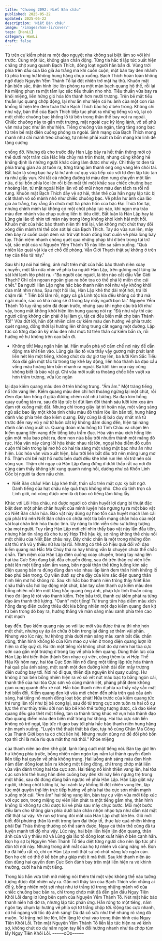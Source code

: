 ```yaml
---
title: "Chương 2092: Niết Bàn châu"
published: 2025-05-22
updated: 2025-05-22
description: 'Niết Bàn châu'
image: '/images/han-li/cover/'
tags: [HanLi]
category: HanLi
draft: false
---
```


Từ trên cự kiếm phát ra một đạo nguyệt nha không sai biệt lắm so
với khi trước.
Cùng một lúc, không gian chấn động. Từng tia hắc ti lập tức xuất
hiện chằng chịt xung quanh Bạch Thích, đồng loạt người hắn bắn
đi.
Vùng trời phía trên đầu của lão giả áo trắng ma khí cuồn cuộn,
một bàn tay đen nhánh từ phía trong hư không hung hăng chụp
xuống.
Bạch Thích hoàn toàn không ngờ được Nguyên Yểm Thánh Tổ
lại đột nhiên trở mặt hạ thủ. Khuôn mặt hắn biến sắc, thân hình
lóe lên phóng ra một màn bạch quang hộ thể, rồi lại há miệng
phun ra một tấm lục sắc tiểu thuẫn nho nhỏ.
Tiểu thuẫn vừa bay ra khỏi miệng, liền hứng gió hóa lớn thành
hơn mười trượng. Trên bề mặt tiểu thuẫn lục quang chớp động,
lại như ẩn như hiện có hu ảnh của một con rùa khổng lồ hiện lên
đem toàn thân Bạch Thích bảo hộ ở bên trong.
Không chỉ như vậy, bản thể của Bạch Thích tiếp tục phát ra
những tiếng vù vù, lại có một chiếc chuông bạc khổng lồ từ bên
trong thân thể bay vọt ra ngoài.
Chiếc chuông này to gần một trượng, mặt ngoài cực kỳ lóng lánh,
vô số phù văn màu bạc như ẩn như hiện.
Tiếng chuông vừa ngân, tầng tầng sóng bạc từ trên bề mặt điên
cuồng phóng ra ngoài.
Sinh mạng của Bạch Thích mong manh như chỉ mành treo
chuông, tự nhiên phải xuất ra bổn mạng khí linh để tăng cường

chống đỡ.
Nhưng dù cho trước đây Hàn Lập bày ra hết thần thông mới có
thể dưới một trảm của Hắc Ma chủy mà trốn thoát, nhưng cũng
không hề khẳng định là những người khác cũng làm được như
vậy.
Chỉ thấy tơ đen từ phía trung gian ào ạt tuôn ra, từng tràng âm
thanh ong ong vang lên chói tai.
Bất luận là sóng bạc hay là hư ảnh cự quy vừa tiếp xúc với tơ đen
lập tức tan ra như giấy vụn.
Khi tất cả những đường tơ màu đen rung chuyển một lần nữa, ở
tại bốn phía lóe lên rồi biến mất thì một khắc sau chiếc chuông
bạc nhoáng lên, từ mặt ngoài hiện lên vô số mũi nhọn màu đen
tách ra rồi nổ tung.
Khuôn mặt Bạch Thích đầy vẻ sợ hãi, thân thể của hắn ngay lập
tức bị cắt thành vô số mảnh nhỏ như chiếc chuông bạc.
Về phần hư ảnh của lão giả áo trắng, tuy rằng ẩn chứa một tia
phân hồn của bậc Đại Thừa tồn tại, nhưng chính mình lại không
có một chút pháp lực nào, khi ngọn ma trảo màu đen nhánh vừa
chụp xuống liền bị tiêu diệt.
Bất luận là Hàn Lập hay là Lũng gia lão tổ nhìn tới màn này trong
lòng không khỏi kinh hãi một hồi.
Khuôn mặt của hắc bào thanh niên thì trái lại, vẫn không một chút
thay đổi xông đến mảnh thi thể còn sót lại của Bạch Thích. Tay áo
vừa run lên, mây đen bay ra cuồn cuộn đem vài trữ vật hoàn đồng
loạt cuốn về phía lòng bày tay.
Thần niệm nhanh chóng quét qua những pháp khí ở bên trong túi
trữ vật, sắc mặt của vị Nguyên Yểm Thánh Tổ này liền sa sầm
xuống.
"Quả nhiên lão quái vật kia có chỗ đề phòng. Vẫn Giới Thạch thật
sự không ở trên tay của tiểu tử này."

Sau khi tự nói hai tiếng, ánh mắt trên mặt của hắc bào thanh niên
xoay chuyển, một lần nữa nhìn về phía ba người Hàn Lập, trên
gương mặt từng tia sát khí lạnh lẽo phát ra.
-"Ba người các ngươi, là tên nào cất dấu Vẫn Giới Thạch? Chỉ
cần ngoan ngoãn giao ra bổn tọa có thể phá lệ miễn cho cái chết."
Ba người Hàn Lập nghe hắc bào thanh niên nói như vậy không
khỏi đưa mắt nhìn nhau.
Sau một hồi lâu, Hàn Lập khẽ thở dài một hơi, trả lời chậm rãi:
" Tiền bối lầm rồi, ngay cả gã Linh tộc kia đều không có thứ mà
ngài muốn, sao có khả năng sẽ ở trong tay mấy người bọn ta."
Nguyên Yểm Thánh Tổ tuy rằng sớm đã đoán trước, nhưng sau
khi nghe câu trả lời như vậy, trong mắt không khỏi hiện lên hung
quang nói ra:
"Đã như vậy thì các ngươi cũng không cần phải ở lại làm gì, tất cả
đều biến mất cho bản Thánh Tổ!"
Vừa dứt lời, hắn đột nhiên cầm cự kiếm màu đen hướng về phía
trước quét ngang, đồng thời lại hướng lên không trung cắt ngang
một đường.
Lập tức có từng đạo ấn ký màu đen như mực từ trên thân cự
kiếm bắn ra, rồi hướng về hư không trên cao bắn đi.
- Không tốt! Mau ngăn hắn lại. Hắn muốn phá vỡ cấm chế nơi này
để dẫn động ma khí tiến vào.
Lũng gia lão tổ vừa thấy vậy gương mặt phát lạnh liền hét lên một
tiếng, không chút do dự giơ tay lên, ba lưỡi Kim Sắc Tiểu Xoa dài
gần một tấc từ trong tay khẽ lay động, liền hóa thành ba đạo cầu
vồng màu hoàng kim bắn nhanh ra ngoài.
Ba lưỡi kim xoa này cũng không biết là bảo vật gì. Chỉ vừa mới
xuất ra thoáng chốc liền vượt xa hơn trăm trượng, vừa lúc ngăn

lại đạo kiếm quang màu đen ở trên không trung.
"Ầm ầm." Một tràng tiếng nổ lớn vang lên.
Kiếm quang màu đen chỉ hơi thoáng ngừng lại một chút, rồi đem
đạo kim hồng ở giữa đường chém nát như tương.
Ba đạo kim hồng quay cuồng tản ra, sau đó lập tức bị đứt làm đôi
thành sáu lưỡi kim xoa ảm đạm rớt xuống mặt đất.
Nhưng chỉ trong giây lát trì hoãn này, một vầng sáng ngũ sắc bao
lấy một khỏa tinh châu màu đỏ thẫm lóe lên bắn tới, hung hăng
đánh vào phía trên đạo kiếm quang.
Đây cũng là dị bảo duy nhất mà từ trước đến nay vũ y nữ tử luôn
cất kỹ không dám dùng đến, hiện tại nàng đành cắn răng xuất ra.
Quang đoàn màu hồng từ Tinh Châu va chạm lên kiếm quang liền
vang đến tiếng kêu trầm đục. Hỏa vân màu xích hồng lớn gần một
mẫu bạo phát ra, đem non nửa bầu trời nhuốm thành một mảng
đỏ rực.
Hỏa vân này cùng lôi hỏa khác nhau rất lớn, ngoại hỏa diễm đỏ
cuồn cuộn thì bên trong lại mơ hồ có hai tia sáng một vàng một
bạc như ẩn như hiện. Lúc hỏa vân vừa xuất hiện, bầu trời liền bắt
đầu trở nên mông lung mơ hồ. Thậm chí bề mặt hồ nước bên
dưới đều khe khẽ run lên rồi trở nên sôi sùng sục.
Thậm chí ngay cả Hàn Lập đang đứng ở dưới thấp rất xa nơi đó
cũng cảm thấy không khí xung quanh nóng hổi, dường như cả
Khốn Linh Cốc bị người ta đem nấu chín.
- Niết Bàn châu!
Hàn Lập khẽ thốt, thần sắc trên mặt cực kỳ bất ngờ.
Danh tiếng của hạt châu này quả thực không nhỏ. Cho dù tính
trọn cả Linh giới, nó cũng được xem là dị bảo có tiếng tăm lừng
lẫy.

Khác với Lôi Hỏa châu, nó được người có chân huyết lợi dụng bí
thuật đặc biệt đem một phần chân huyết của mình luyện hóa
ngưng tụ ra một bảo vật có Niết Bàn chân hỏa.
Bảo vật này dùng sự hao tổn của huyết mạch làm cái giá phải trả
nên Niết Bàn chân có chứa một tia bổn mạng chân hỏa của một
vài loại chân linh hỏa thuộc tính. Uy năng to lớn viễn siêu sự
tưởng tượng của mọi người.
Tuy rằng Hàn Lập mới chỉ nhìn thấy bảo vật này lần đầu tiên,
nhưng hắn tin rằng dù cho tu sỹ Hợp Thể hậu kỳ, sợ rằng không
thể chịu nổi một chiêu của Niết Bàn châu này.
Đây chắc chắn là một trong những đòn sát thủ mà vũ y thiếu nữ
lưu lại rồi. Nhưng có thể có hiệu quả đối với đạo kiếm quang mà
Hắc Ma Chủy thả ra hay không vẫn là chuyện chưa thể chắc
chắn.
Tâm niệm của Hàn Lập điên cuồng xoay chuyển, trong tay nâng
lên hai tòa Cực Sơn đang bắt đầu chuyển động, sau đó trên thân
cự viên liền phát lên một tiếng sấm ầm vang, bên ngoài thân thể
từng luồng kim sắc điện quang bắn ra đùng đùng đan vào nhau
lấp lánh đem thân hình khổng lồ bao phủ bên trong.
Cự viên dưới sự che đậy của kim sắc điện quang thân hình liền
mơ hồ không rõ.
Sau khi hắc bào thanh niên trông thấy Niết Bàn châu thần sắc hơi
lay động một chút, bàn tay cầm thanh cự kiếm màu đen bỗng
nhiên nổi lên một tầng hắc quang óng ánh, pháp lực tinh thuần
cũng theo đó lặng lẽ rót vào thanh kiếm.
Trên bầu trời, thanh cự kiếm phát ra từng đạo âm thanh thê
lương.
"Oanh" một tiếng!
Từ trung tâm hỏa diễm màu xích hồng đang điên cuồng thiêu đốt
kia bỗng nhiên một đạo kiếm quang đen kịt từ bên trong đó bay
ra, hướng thẳng về màn sáng màu xanh phía trên cao một mạch

bay đến.
Đạo kiếm quang này so với lúc mới vừa được thả ra thì nhỏ hơn
một chút, nhưng uy áp ẩn chứa ở bên trong lại đáng sợ thêm vài
phần.
Nhưng vào lúc này, hư không phía dưới màn sáng màu xanh bắt
đầu chấn động, thân hình khổng lồ của Kim mao cự viên ở trong
điện quang lượn lờ hiện ra đầy quỷ dị. Rú lớn một tiếng rồi không
chút do dự ném hai tòa cực sơn cao gần một trượng ở trong tay
về phía kiếm quang.
Dùng thần lực của Hàn Lập khi biến thân thành Sơn nhạc cự
viên, cộng thêm tu vi Hợp Thể Hậu Kỳ hôm nay, hai tòa Cực Sơn
liền nổ đùng một tiếng lập tức hóa thành hai quả cầu ánh sáng,
một xanh một đen đường kính dài đến mấy trượng điên cuồng
bay tới.
Nơi nó đi qua, thiên địa nguyên khí quay cuồng. Hư không ở hai
bên bỗng nhiên hiện ra vô số vết nứt màu bạc to bằng ngón cái,
thanh thế của hai tòa Cực sơn vô cùng mãnh liệt, phảng phất
đem không gian xung quanh đều xé nát.
Hắc bào thanh niên ở phía xa thấy vậy sắc mặt hơi biến đổi.
Kiếm quang đen kịt vừa mới chém đến phía trên quả cầu ánh
sáng, hai tiếng nổ mạnh đồng loạt bộc phát!
Nửa trước của kiếm quang tức thì rung lên rồi như bị bẻ cong lại,
sau đó từ trong cực sơn tuôn ra hai cỗ cự lực thế như thủy triều
dời non lấp bể khó thể tưởng tượng được, cả đạo kiếm quang
đều gào thét một tiếng, tan ra thành từng khúc vỡ vụn hóa thành
đạo đạo quang điểm màu đen biến mất trong hư không.
Hai tòa cực sơn liền không có trở ngại, lập tức rít gào bay tới phía
hắc bào thanh niên hung hăng nện mạnh xuống.
"Luyện thể thuật thật bá đạo, tựa hồ cùng Chân Ma Công của
Thánh Giới bọn ta có chút liên hệ. Nhưng muốn dùng nó để đối
phó bổn tọa thì chỉ là múa rìu qua mắt thợ mà thôi." Khóe miệng

của thanh niên áo đen khẽ giật, lạnh lùng cười một tiếng nói.
Bàn tay giơ lên hư không phía trước, bỗng nhiên năm ngón tay
nắm lại thành quyền đánh liên tiếp hai quyền về phía không trung.
Hai luồng ánh sáng màu đen hình nắm đấm đồng loạt bắn ra
không một tiếng động, chỉ trong chớp mắt liền vừa vặn đánh trúng
hai tòa cực sơn.
Hai tiếng nổ kinh thiên vang lên, hai tòa cực sơn khí thế hung hãn
điên cuồng bay đến khi nãy liền ngưng trệ trong một khắc, sau đó
đùng đùng bắn ngược về phía Hàn Lập.
Hàn Lập giật nảy người, không chút lưỡng lự, hai cánh tay khổng
lồ đột nhiên vung lên, lập tức một quyền thô lớn trực tiếp hướng
về phía hai tòa cực sơn nhấn mạnh xuống một cái.
"Ầm ầm" hai tiếng vang lên, bàn tay cự viên vừa mới tiếp xúc với
cực sơn, trong miệng cự viên liền phát ra một tiếng gầm nhẹ, thân
hình khổng lồ không tự chủ được lùi về phía sau mấy chục bước.
Mỗi một bước đều làm cho không gian phía dưới bàn chân nhộn
nhạo tựa như dẫm nát mặt đất thật sự vậy.
Vẻ run sợ trong đôi mắt của Hàn Lập chợt lóe lên. Giờ mới biết
đối phương thân là một trong tam đại thủy tổ, thực lực quả nhiên
không phải Đại Thừa thông thường có thể sánh được. Ngay cả
thân thể cũng đã tu luyện mạnh tới độ như vậy.
Lúc này, hai bên liền hiện lên độn quang, thân ảnh của vũ y thiếu
nữ và Lũng gia lão tổ đồng loạt xuất hiện ở bên cạnh hắn.
Bọn họ sợ bị Nguyên Yểm Thánh Tổ tiêu diệt từng người cho nên
lập tức phi độn tới nơi này. Nhưng trong ánh mắt của họ tự nhiên
vô cùng nặng nề.
Bọn họ đã hiểu rất rõ, chỉ có Hàn Lập mới thật sự có chút năng
lực ngăn cản. Bọn họ chỉ có thể ở kế bên phụ giúp một ít mà thôi.
Sau khi thanh niên áo đen dùng hai quyền đem Cực Sơn đánh
bay trên mặt liền hiện ra vẻ khinh thường, cười ha hả một tiếng.

Trong lúc hắn vừa tính mở miệng nói thêm thì một việc không thể
nào tưởng tượng được đột nhiên xảy ra.
Gần nơi thây tàn của Bạch Thích vốn chẳng ai để ý, bỗng nhiên
một sợi nhạt như tơ trắng từ trong những mảnh vỡ của chiếc
chuông bạc bắn ra, chỉ trong chớp mắt đã đến gần đầu Ngụy Tiên
Khôi Lỗi đang lơ lửng bên cạnh của Nguyên Yểm Thánh Tổ.
Nét mặt hắc bào thanh niên hơi đờ ra, nhưng lập tức phản ứng.
Hắn rống to một tiếng, năm ngón tay chụm lại hướng về phía sợi
tơ trắng chộp tới.
Động tác cực nhanh, cơ hồ ngang với tốc độ ánh sáng!
Dù đã cố sức như thế nhưng rõ ràng đã muộn.
Tơ trắng hơi lóe lên, liền lặng lẽ chui vào trong thân hình của
Ngụy Tiên Khôi Lỗi.
Trên mặt Nguyên Yểm Thánh Tổ liền lập tức hiện ra vẻ kinh sợ,
không chút do dự năm ngón tay liền đổi hướng nhanh như tia
chớp túm lấy Ngụy Tiên Khôi Lỗi.
------oOo------
